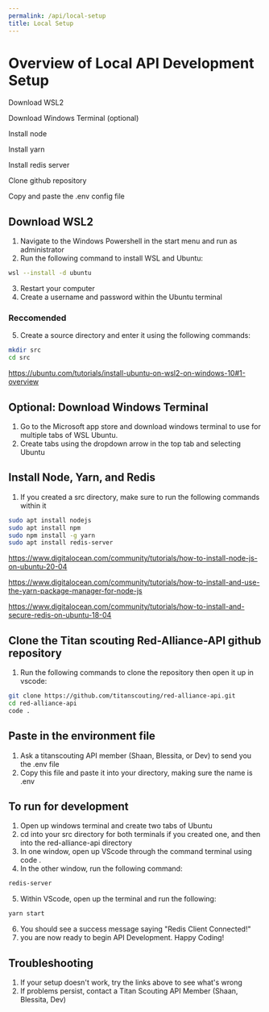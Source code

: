 ```yaml
---
permalink: /api/local-setup
title: Local Setup
---
```


# Overview of Local API Development Setup

Download WSL2

Download Windows Terminal (optional)

Install node

Install yarn

Install redis server

Clone github repository

Copy and paste the .env config file

## Download WSL2

1. Navigate to the Windows Powershell in the start menu and run as administrator 
2. Run the following command to install WSL and Ubuntu: 
```bash 
wsl --install -d ubuntu
``` 
3. Restart your computer
4. Create a username and password within the Ubuntu terminal
### Reccomended
5. Create a source directory and enter it using the following commands:
```bash
mkdir src
cd src
```
https://ubuntu.com/tutorials/install-ubuntu-on-wsl2-on-windows-10#1-overview


## Optional: Download Windows Terminal
1. Go to the Microsoft app store and download windows terminal to use for multiple tabs of WSL Ubuntu. 
2. Create tabs using the dropdown arrow in the top tab and selecting Ubuntu

## Install Node, Yarn, and Redis
1. If you created a src directory, make sure to run the following commands within it
```bash
sudo apt install nodejs
sudo apt install npm
sudo npm install -g yarn
sudo apt install redis-server
```
https://www.digitalocean.com/community/tutorials/how-to-install-node-js-on-ubuntu-20-04

https://www.digitalocean.com/community/tutorials/how-to-install-and-use-the-yarn-package-manager-for-node-js

https://www.digitalocean.com/community/tutorials/how-to-install-and-secure-redis-on-ubuntu-18-04

## Clone the Titan scouting Red-Alliance-API github repository
1. Run the following commands to clone the repository then open it up in vscode:
```bash
git clone https://github.com/titanscouting/red-alliance-api.git
cd red-alliance-api
code .
```

## Paste in the environment file
1. Ask a titanscouting API member (Shaan, Blessita, or Dev) to send you the .env file
2. Copy this file and paste it into your directory, making sure the name is .env

## To run for development
1. Open up windows terminal and create two tabs of Ubuntu
2. cd into your src directory for both terminals if you created one, and then into the red-alliance-api directory
3. In one window, open up VScode through the command terminal using code . 
4. In the other window, run the following command:
```bash
redis-server
```
5. Within VScode, open up the terminal and run the following:
```bash
yarn start
```
6. You should see a success message saying "Redis Client Connected!"
7. you are now ready to begin API Development. Happy Coding!

## Troubleshooting
1. If your setup doesn't work, try the links above to see what's wrong
2. If problems persist, contact a Titan Scouting API Member (Shaan, Blessita, Dev)
